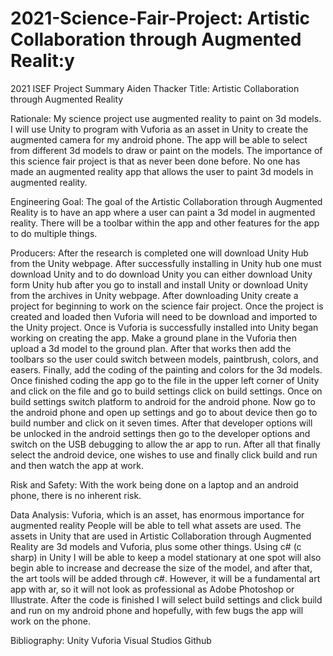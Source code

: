 # 2021-Science-Fair-Project: Artistic Collaboration through Augmented Realit:y
 
2021 ISEF Project Summary
Aiden Thacker 
Title: Artistic Collaboration through Augmented Reality

Rationale: My science project use augmented reality to paint on 3d models. I will use Unity to program with Vuforia as an asset in Unity to create the augmented camera for my android phone. The app will be able to select from different 3d models to draw or paint on the models. The importance of this science fair project is that as never been done before. No one has made an augmented reality app that allows the user to paint 3d models in augmented reality.

Engineering Goal: The goal of the Artistic Collaboration through Augmented Reality is to have an app where a user can paint a 3d model in augmented reality. There will be a toolbar within the app and other features for the app to do multiple things.

Producers: After the research is completed one will download Unity Hub from the Unity webpage. After successfully installing in Unity hub one must download Unity and to do download Unity you can either download Unity form Unity hub after you go to install and install Unity or download Unity from the archives in Unity webpage. After downloading Unity create a project for beginning to work on the science fair project. Once the project is created and loaded then Vuforia will need to be download and imported to the Unity project. Once is Vuforia is successfully installed into Unity began working on creating the app. Make a ground plane in the Vuforia then upload a 3d model to the ground plan. After that works then add the toolbars so the user could switch between models, paintbrush, colors, and easers. Finally, add the coding of the painting and colors for the 3d models. Once finished coding the app go to the file in the upper left corner of Unity and click on the file and go to build settings click on build settings. Once on build settings switch platform to android for the android phone. Now go to the android phone and open up settings and go to about device then go to build number and click on it seven times. After that developer options will be unlocked in the android settings then go to the developer options and switch on the USB debugging to allow the ar app to run. After all that finally select the android device, one wishes to use and finally click build and run and then watch the app at work. 

Risk and Safety: With the work being done on a laptop and an android phone, there is no inherent risk.

Data Analysis: Vuforia, which is an asset, has enormous importance for augmented reality   People will be able to tell what assets are used. The assets in Unity that are used in Artistic Collaboration through Augmented Reality are 3d models and Vuforia, plus some other things. Using c# (c sharp) in Unity I will be able to keep a model stationary at one spot will also begin able to increase and decrease the size of the model, and after that, the art tools will be added through c#. However, it will be a fundamental art app with ar, so it will not look as professional as Adobe Photoshop or Illustrate. After the code is finished I will select build settings and click build and run on my android phone and hopefully, with few bugs the app will work on the phone.

Bibliography: 
Unity
Vuforia
Visual Studios
Github
  

